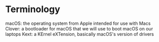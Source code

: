 # Terminology

macOS: the operating system from Apple intended for use with Macs Clover: a bootloader for macOS that we will use to boot macOS on our laptops Kext: a KErnel eXTension, basically macOS's version of drivers

